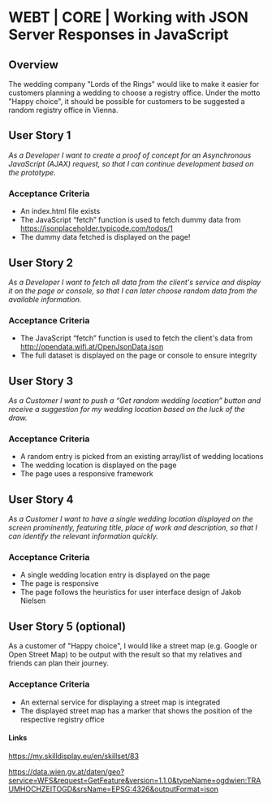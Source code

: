 # WEBT | CORE | Working with JSON Server Responses in JavaScript

## Overview
The wedding company "Lords of the Rings" would like to make it easier for customers planning a wedding to choose a registry office. Under the motto "Happy choice", it should be possible for customers to be suggested a random registry office in Vienna.

## User Story 1
*As a Developer I want to create a proof of concept for an Asynchronous JavaScript (AJAX) request, so that I can continue development based on the prototype.*

### Acceptance Criteria
- An index.html file exists
- The JavaScript “fetch” function is used to fetch dummy data from https://jsonplaceholder.typicode.com/todos/1
- The dummy data fetched is displayed on the page!

## User Story 2
*As a Developer I want to fetch all data from the client's service and display it on the page or console, so that I can later choose random data from the available information.*

### Acceptance Criteria
- The JavaScript “fetch” function is used to fetch the client's data from http://opendata.wifi.at/OpenJsonData.json
- The full dataset is displayed on the page or console to ensure integrity

## User Story 3
*As a Customer I want to push a “Get random wedding location” button and receive a suggestion for my wedding location based on the luck of the draw.*

### Acceptance Criteria
- A random entry is picked from an existing array/list of wedding locations
- The wedding location is displayed on the page
- The page uses a responsive framework

## User Story 4
*As a Customer I want to have a single wedding location displayed on the screen prominently, featuring title, place of work and description, so that I can identify the relevant information quickly.*

### Acceptance Criteria
- A single wedding location entry is displayed on the page
- The page is responsive
- The page follows the heuristics for user interface design of Jakob Nielsen

## User Story 5 (optional)
As a customer of "Happy choice", I would like a street map (e.g. Google or Open Street Map) to be output with the result so that my relatives and friends can plan their journey.

### Acceptance Criteria
- An external service for displaying a street map is integrated
- The displayed street map has a marker that shows the position of the respective registry office

#### Links
https://my.skilldisplay.eu/en/skillset/83

https://data.wien.gv.at/daten/geo?service=WFS&request=GetFeature&version=1.1.0&typeName=ogdwien:TRAUMHOCHZEITOGD&srsName=EPSG:4326&outputFormat=json

